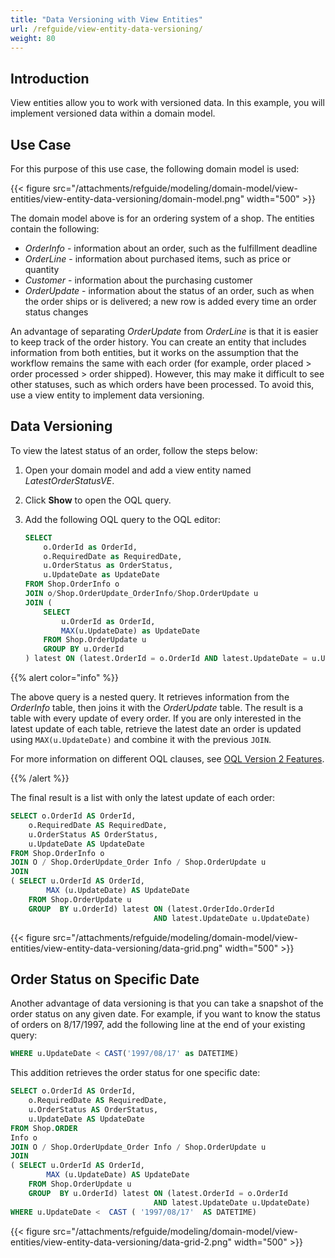 ```yaml
---
title: "Data Versioning with View Entities"
url: /refguide/view-entity-data-versioning/
weight: 80
---
```


## Introduction

View entities allow you to work with versioned data. In this example, you will implement versioned data within a domain model. 

## Use Case

For this purpose of this use case, the following domain model is used:

{{< figure src="/attachments/refguide/modeling/domain-model/view-entities/view-entity-data-versioning/domain-model.png" width="500" >}}

The domain model above is for an ordering system of a shop. The entities contain the following:

* *OrderInfo* - information about an order, such as the fulfillment deadline 
* *OrderLine* -  information about purchased items, such as price or quantity
* *Customer* - information about the purchasing customer 
* *OrderUpdate* - information about the status of an order, such as when the order ships or is delivered; a new row is added every time an order status changes

An advantage of separating *OrderUpdate* from *OrderLine* is that it is easier to keep track of the order history. You can create an entity that includes information from both entities, but it works on the assumption that the workflow remains the same with each order (for example, order placed > order processed > order shipped). However, this may make it difficult to see other statuses, such as which orders have been processed. To avoid this, use a view entity to implement data versioning.

## Data Versioning

To view the latest status of an order, follow the steps below:

1. Open your domain model and add a view entity named *LatestOrderStatusVE*.
2. Click **Show** to open the OQL query.
3. Add the following OQL query to the OQL editor:

    ```sql
    SELECT
        o.OrderId as OrderId,
        o.RequiredDate as RequiredDate,
        u.OrderStatus as OrderStatus,
        u.UpdateDate as UpdateDate
    FROM Shop.OrderInfo o
    JOIN o/Shop.OrderUpdate_OrderInfo/Shop.OrderUpdate u
    JOIN (
        SELECT
            u.OrderId as OrderId,
            MAX(u.UpdateDate) as UpdateDate
        FROM Shop.OrderUpdate u
        GROUP BY u.OrderId
    ) latest ON (latest.OrderId = o.OrderId AND latest.UpdateDate = u.UpdateDate)
    ```

{{% alert color="info" %}}

The above query is a nested query. It retrieves information from the *OrderInfo* table, then joins it with the *OrderUpdate* table. The result is a table with every update of every order. If you are only interested in the latest update of each table, retrieve the latest date an order is updated using `MAX(u.UpdateDate)` and combine it with the previous `JOIN`.

For more information on different OQL clauses, see [OQL Version 2 Features](/refguide/oql-v2/).

{{% /alert %}}

The final result is a list with only the latest update of each order: 

```sql
SELECT o.OrderId AS OrderId,
    o.RequiredDate AS RequiredDate,
    u.OrderStatus AS OrderStatus,
    u.UpdateDate AS UpdateDate
FROM Shop.OrderInfo o
JOIN O / Shop.OrderUpdate_Order Info / Shop.OrderUpdate u
JOIN 
( SELECT u.OrderId AS OrderId,
        MAX (u.UpdateDate) AS UpdateDate
    FROM Shop.OrderUpdate u
    GROUP  BY u.OrderId) latest ON (latest.OrderIdo.OrderId
                                AND latest.UpdateDate u.UpdateDate)
```

{{< figure src="/attachments/refguide/modeling/domain-model/view-entities/view-entity-data-versioning/data-grid.png" width="500" >}}

## Order Status on Specific Date

Another advantage of data versioning is that you can take a snapshot of the order status on any given date. For example, if you want to know the status of orders on 8/17/1997, add the following line at the end of your existing query:

```sql
WHERE u.UpdateDate < CAST('1997/08/17' as DATETIME)
```

This addition retrieves the order status for one specific date:

```sql
SELECT o.OrderId AS OrderId,
    o.RequiredDate AS RequiredDate,
    u.OrderStatus AS OrderStatus,
    u.UpdateDate AS UpdateDate
FROM Shop.ORDER
Info o
JOIN O / Shop.OrderUpdate_Order Info / Shop.OrderUpdate u
JOIN 
( SELECT u.OrderId AS OrderId,
        MAX (u.UpdateDate) AS UpdateDate
    FROM Shop.OrderUpdate u
    GROUP  BY u.OrderId) latest ON (latest.OrderId = o.OrderId
                                AND latest.UpdateDate u.UpdateDate)
WHERE u.UpdateDate <  CAST ( '1997/08/17'  AS DATETIME)
```

{{< figure src="/attachments/refguide/modeling/domain-model/view-entities/view-entity-data-versioning/data-grid-2.png" width="500" >}}
